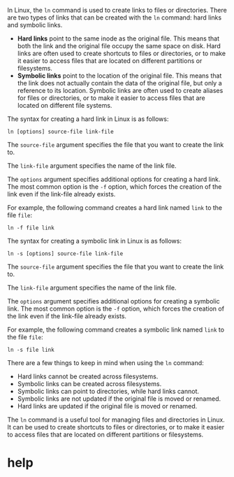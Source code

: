 In Linux, the `ln` command is used to create links to files or directories. There are two types of links that can be created with the `ln` command: hard links and symbolic links.

* **Hard links** point to the same inode as the original file. This means that both the link and the original file occupy the same space on disk. Hard links are often used to create shortcuts to files or directories, or to make it easier to access files that are located on different partitions or filesystems.
* **Symbolic links** point to the location of the original file. This means that the link does not actually contain the data of the original file, but only a reference to its location. Symbolic links are often used to create aliases for files or directories, or to make it easier to access files that are located on different file systems.

The syntax for creating a hard link in Linux is as follows:

```
ln [options] source-file link-file
```

The `source-file` argument specifies the file that you want to create the link to.

The `link-file` argument specifies the name of the link file.

The `options` argument specifies additional options for creating a hard link. The most common option is the `-f` option, which forces the creation of the link even if the link-file already exists.

For example, the following command creates a hard link named `link` to the file `file`:

```
ln -f file link
```

The syntax for creating a symbolic link in Linux is as follows:

```
ln -s [options] source-file link-file
```

The `source-file` argument specifies the file that you want to create the link to.

The `link-file` argument specifies the name of the link file.

The `options` argument specifies additional options for creating a symbolic link. The most common option is the `-f` option, which forces the creation of the link even if the link-file already exists.

For example, the following command creates a symbolic link named `link` to the file `file`:

```
ln -s file link
```

There are a few things to keep in mind when using the `ln` command:

* Hard links cannot be created across filesystems.
* Symbolic links can be created across filesystems.
* Symbolic links can point to directories, while hard links cannot.
* Symbolic links are not updated if the original file is moved or renamed.
* Hard links are updated if the original file is moved or renamed.

The `ln` command is a useful tool for managing files and directories in Linux. It can be used to create shortcuts to files or directories, or to make it easier to access files that are located on different partitions or filesystems.




# help 

```

```

